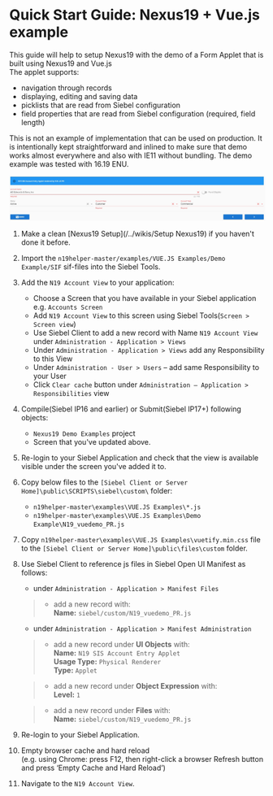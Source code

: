 # Quick Start Guide: Nexus19 + Vue.js example

This guide will help to setup Nexus19 with the demo of a Form Applet that is built using Nexus19 and Vue.js
<br>The applet supports:
- navigation through records
- displaying, editing and saving data
- picklists that are read from Siebel configuration
- field properties that are read from Siebel configuration (required, field length)

This is not an example of implementation that can be used on production. It is intentionally kept straightforward and inlined to make sure that demo works almost everywhere and also with IE11 without bundling. 
The demo example was tested with 16.19 ENU.

 ![result](demo_vuejs.png)

1. Make a clean [Nexus19 Setup](/../wikis/Setup Nexus19) if you haven't done it before.
1. Import the `n19helper-master/examples/VUE.JS Examples/Demo Example/SIF` sif-files into the Siebel Tools.
1. Add the `N19 Account View` to your application: 
      * Choose a Screen that you have available in your Siebel application e.g. `Accounts Screen`
      * Add `N19 Account View` to this screen using Siebel Tools(`Screen > Screen view`)
      * Use Siebel Client to add a new record with Name `N19 Account View` under `Administration - Application > Views`
      * Under `Administration - Application > Views` add any Responsibility to this View
      * Under `Administration - User > Users` – add same Responsibility to your User
      * Click `Clear cache` button under `Administration – Application > Responsibilities` view
1. Compile(Siebel IP16 and earlier) or Submit(Siebel IP17+) following objects: 
    * `Nexus19 Demo Examples` project
    * Screen that you've updated above.
1. Re-login to your Siebel Application and check that the view is available visible under the screen you've added it to.
1. Copy below files to the `[Siebel Client or Server Home]\public\SCRIPTS\siebel\custom\` folder:
    * `n19helper-master\examples\VUE.JS Examples\*.js`
    * `n19helper-master\examples\VUE.JS Examples\Demo Example\N19_vuedemo_PR.js`
1. Copy `n19helper-master\examples\VUE.JS Examples\vuetify.min.css` file to the `[Siebel Client or Server Home]\public\files\custom` folder.
1. Use Siebel Client to reference js files in Siebel Open UI Manifest as follows:
	- under `Administration - Application > Manifest Files` 
	>- add a new record with: 
	><br>**Name:** `siebel/custom/N19_vuedemo_PR.js`

	- under `Administration - Application > Manifest Administration` 

   >- add a new record under **UI Objects** with: 
   >    <br>**Name:** `N19 SIS Account Entry Applet`
   >    <br>**Usage Type:** `Physical Renderer`
   >    <br>**Type:** `Applet`

   >- add a new record under **Object Expression** with:
   >    <br>**Level:** `1`


   >- add a new record under **Files** with:
   >    <br>**Name:** `siebel/custom/N19_vuedemo_PR.js`

1. Re-login to your Siebel Application.
1. Empty browser cache and hard reload
   <br>(e.g. using Chrome: press F12, then right-click a browser Refresh button and press ‘Empty Cache and Hard Reload’)
1. Navigate to the `N19 Account View`.
